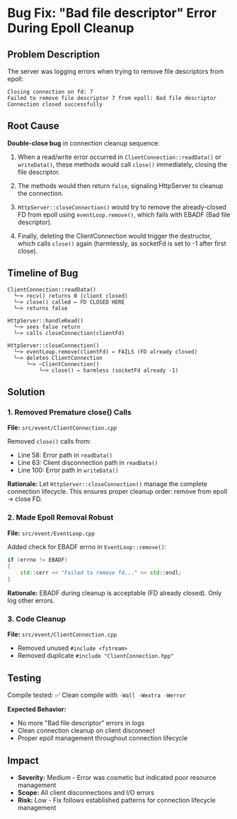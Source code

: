 # Bug Fix: "Bad file descriptor" Error During Epoll Cleanup

## Problem Description
The server was logging errors when trying to remove file descriptors from epoll:
```
Closing connection on fd: 7
Failed to remove file descriptor 7 from epoll: Bad file descriptor
Connection closed successfully
```

## Root Cause
**Double-close bug** in connection cleanup sequence:

1. When a read/write error occurred in `ClientConnection::readData()` or `writeData()`, 
   these methods would call `close()` immediately, closing the file descriptor.

2. The methods would then return `false`, signaling HttpServer to cleanup the connection.

3. `HttpServer::closeConnection()` would try to remove the already-closed FD from epoll 
   using `eventLoop.remove()`, which fails with EBADF (Bad file descriptor).

4. Finally, deleting the ClientConnection would trigger the destructor, which calls 
   `close()` again (harmlessly, as socketFd is set to -1 after first close).

## Timeline of Bug
```
ClientConnection::readData()
  └─> recv() returns 0 (client closed)
  └─> close() called ← FD CLOSED HERE
  └─> returns false

HttpServer::handleRead()
  └─> sees false return
  └─> calls closeConnection(clientFd)

HttpServer::closeConnection()
  └─> eventLoop.remove(clientFd) ← FAILS (FD already closed)
  └─> deletes ClientConnection
      └─> ~ClientConnection()
          └─> close() ← harmless (socketFd already -1)
```

## Solution

### 1. Removed Premature close() Calls
**File:** `src/event/ClientConnection.cpp`

Removed `close()` calls from:
- Line 58: Error path in `readData()`
- Line 63: Client disconnection path in `readData()` 
- Line 100: Error path in `writeData()`

**Rationale:** Let `HttpServer::closeConnection()` manage the complete connection lifecycle.
This ensures proper cleanup order: remove from epoll → close FD.

### 2. Made Epoll Removal Robust
**File:** `src/event/EventLoop.cpp`

Added check for EBADF errno in `EventLoop::remove()`:
```cpp
if (errno != EBADF)
{
    std::cerr << "Failed to remove fd..." << std::endl;
}
```

**Rationale:** EBADF during cleanup is acceptable (FD already closed). Only log other errors.

### 3. Code Cleanup
**File:** `src/event/ClientConnection.cpp`

- Removed unused `#include <fstream>`
- Removed duplicate `#include "ClientConnection.hpp"`

## Testing
Compile tested: ✅ Clean compile with `-Wall -Wextra -Werror`

**Expected Behavior:**
- No more "Bad file descriptor" errors in logs
- Clean connection cleanup on client disconnect
- Proper epoll management throughout connection lifecycle

## Impact
- **Severity:** Medium - Error was cosmetic but indicated poor resource management
- **Scope:** All client disconnections and I/O errors
- **Risk:** Low - Fix follows established patterns for connection lifecycle management

